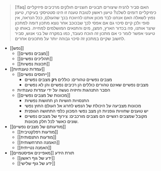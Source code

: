 > [!faq] האם סביר להניח שיצורים תבוניים חוצניים חולקים מרכיבים פיזיקליים כימיקליים דומים לשלנו?
> טיעון ראשון לטובת טענה זו הינו סטטיסקי בעיקרו, טיעון נפוץ לשאלה האם אנחנו לבד מכוון אותנו להיווכח בכך שהעולם, ככל הנראה, אין סופי ולכן קיים סיכוי גם אם אפסי לכך שבכוכב אחר נוצא מתכון דומה למתכון שיצר אותנו, פה בכדור הארץ, חמצן, מים והתנאים המושלמים למחייה. באותו קו טיעוני אפשר לומר כי אם מתכון זה הוכח כעובד, כמו במקרה של בני אנוש, סביר לחשוב שקיים במתכון זה סיכוי גבוהה יותר על מתכונים אחרים.

- [[נפש]]
	- [[מצבים נפשיים]]
	- [[תהליכים נפשיים]]
	- [[תכונות נפשיות]]
- [[עמדות טענתיות]]
	- [[ייחוסים נפשיים]]
		- מצבים נפשיים טהורים: כוללים **רק** מצבים נפשיים
		- מצבים נפשיים שאינם טהורים כוללים הן רכיבים נפשיים והן לא נפשיים
	- הסבר התנהגות וחיזויה נעשה על ידי עמדות טענתיות
	- [[מכוונות של מצבים נפשיים]]
		- התנסויות חושיות הן תחושות נפשיות
		- מכוונות מצביעה על היכולת של הנפש לחרוג אל העולם החוץ נפשי
		- יש טוענים שחוויות גופניות הן מצב נפשי המכוון כלפי התחושה הגופנית
		- מקובל שמצבים רגשיים הם מצבים מורכבים: צירוף של מצבים נפשיים שונים כאשר לכל חלק מכוונות.
- [[מודעותם של מצבים נפשיים]]
	- [[מודעות רפלקטיבית]]
	- [[מודעות התנסותית]]
	- [[האמנה התרחשותית]]
	- [[האמנה נטייתית]]
- [[מאפיינים אפיסטמיים]] תורת הידע
	- [[ידע של גוף ראשון]]
	- [[ידע של גוף שלישי]]